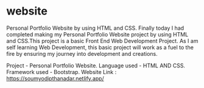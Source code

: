 # website
Personal Portfolio Website by using HTML and CSS.
Finally today I had completed making my Personal Portfolio Website project by using HTML and CSS.This project is a basic Front End Web Development Project.
As I am self learning Web Development, this basic project will work as a fuel to the fire by ensuring my journey into development and creations.

Project - Personal Portfolio Website.
Language used - HTML AND CSS.
Framework used - Bootstrap.
Website Link : 
https://soumyodipthanadar.netlify.app/
